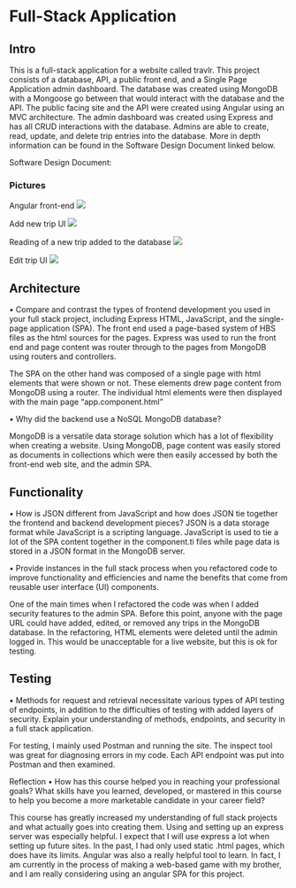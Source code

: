 # Full-Stack Application

## Intro
This is a full-stack application for a website called travlr. This project consists of a database, API, a public front end, and a Single Page Application admin dashboard. The database was created using MongoDB with a Mongoose go between that would interact with the database and the API. The public facing site and the API were created using Angular using an MVC architecture. The admin dashboard was created using Express and has all CRUD interactions with the database. Admins are able to create, read, update, and delete trip entries into the database. More in depth information can be found in the Software Design Document linked below.

Software Design Document: 

### Pictures
Angular front-end
<image src = "Pics/Main Page.png" ></image>

Add new trip UI
<image src = "Add Trip.png" ></image>

Reading of a new trip added to the database
<image src = "New Added Trip.png" ></image>

Edit trip UI
<image src = "Edit Trip.png" ></image>

## Architecture
•	Compare and contrast the types of frontend development you used in your full stack project, including Express HTML, JavaScript, and the single-page application (SPA).
The front end used a page-based system of HBS files as the html sources for the pages. Express was used to run the front end and page content was router through to the pages from MongoDB using routers and controllers.

The SPA on the other hand was composed of a single page with html elements that were shown or not. These elements drew page content from MongoDB using a router. The individual html elements were then displayed with the main page “app.component.html”

•	Why did the backend use a NoSQL MongoDB database?

MongoDB is a versatile data storage solution which has a lot of flexibility when creating a website. Using MongoDB, page content was easily stored as documents in collections which were then easily accessed by both the front-end web site, and the admin SPA.


## Functionality
•	How is JSON different from JavaScript and how does JSON tie together the frontend and backend development pieces?
JSON is a data storage format while JavaScript is a scripting language. JavaScript is used to tie a lot of the SPA content together in the component.ti files while page data is stored in a JSON format in the MongoDB server.

•	Provide instances in the full stack process when you refactored code to improve functionality and efficiencies and name the benefits that come from reusable user interface (UI) components.

One of the main times when I refactored the code was when I added security features to the admin SPA. Before this point, anyone with the page URL could have added, edited, or removed any trips in the MongoDB database. In the refactoring, HTML elements were deleted until the admin logged in. This would be unacceptable for a live website, but this is ok for testing.


## Testing
•	Methods for request and retrieval necessitate various types of API testing of endpoints, in addition to the difficulties of testing with added layers of security. Explain your understanding of methods, endpoints, and security in a full stack application.

For testing, I mainly used Postman and running the site. The inspect tool was great for diagnosing errors in my code. Each API endpoint was put into Postman and then examined.


Reflection
•	How has this course helped you in reaching your professional goals? What skills have you learned, developed, or mastered in this course to help you become a more marketable candidate in your career field?

This course has greatly increased my understanding of full stack projects and what actually goes into creating them. Using and setting up an express server was especially helpful. I expect that I will use express a lot when setting up future sites. In the past, I had only used static .html pages, which does have its limits. Angular was also a really helpful tool to learn. In fact, I am currently in the process of making a web-based game with my brother, and I am really considering using an angular SPA for this project.

